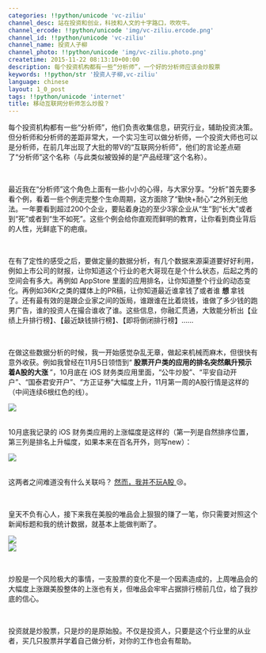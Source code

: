 ```yaml
---
categories: !!python/unicode 'vc-ziliu'
channel_desc: 站在投资和创业，科技和人文的十字路口，吹吹牛。
channel_ercode: !!python/unicode 'img/vc-ziliu.ercode.png'
channel_id: !!python/unicode 'vc-ziliu'
channel_name: 投资人子柳
channel_photo: !!python/unicode 'img/vc-ziliu.photo.png'
createtime: 2015-11-22 08:13:10+00:00
description: 每个投资机构都有一些“分析师”，一个好的分析师应该会炒股票
keywords: !!python/str '投资人子柳,vc-ziliu'
language: chinese
layout: 1_0_post
tags: !!python/unicode 'internet'
title: 移动互联网分析师怎么炒股？
---
```

<div class="rich_media_content" id="js_content">
<p>
         每个投资机构都有一些“分析师”，他们负责收集信息，研究行业，辅助投资决策。但分析师和分析师的差距非常大，一个实习生可以做分析师，一个投资大师也可以是分析师，在前几年出现了大批的带V的“互联网分析师”，他们的言论差点砸了“分析师”这个名称（与此类似被毁掉的是“产品经理”这个名称）。
        </p>
<p>
<br/>
</p>
<p>
         最近我在“分析师”这个角色上面有一些小小的心得，与大家分享。“分析”首先要多看个例，看着一些个例走完整个生命周期，这方面除了“勤快+耐心”之外别无他法。一年要看到超过200个企业，要贴着身边的至少3家企业从“生”到“长大”或者到“死”或者到“生不如死”。这些个例会给你直观而鲜明的教育，让你看到商业背后的人性，光鲜底下的疤痕。
         <br/>
</p>
<p>
<br/>
</p>
<p>
         在有了定性的感受之后，要做定量的数据分析，有几个数据来源渠道要好好利用，例如上市公司的财报，让你知道这个行业的老大哥现在是个什么状态，后起之秀的空间会有多大。再例如 AppStore 里面的应用排名，让你知道整个行业的动态变化。再例如36Kr之类的媒体上的PR稿，让你知道最近谁拿钱了或者谁
         <strong>
          想
         </strong>
         拿钱了。还有最有效的是跟企业家之间的饭局，谁跟谁在比着烧钱，谁做了多少钱的跑男广告，谁的投资人在撮合谁收了谁。这些信息，你融汇贯通，大致能分析出【业绩上升排行榜】、【最近缺钱排行榜】、【即将倒闭排行榜】……
        </p>
<p>
<br/>
</p>
<p>
         在做这些数据分析的时候，我一开始感觉杂乱无章，做起来机械而麻木，但很快有意外收获。例如我曾经在11月5日领悟到“
         <strong>
          股票开户类的应用的排名突然飙升预示着A股的大涨
         </strong>
         ”，10月底在 iOS 财务类应用里面，“公牛炒股”、“平安自动开户”、“国泰君安开户”、“方正证券”大幅度上升，11月第一周的A股行情是这样的（中间连续6根红色的线）。
        </p>
<p>
<img data-ratio="0.5629496402877698" data-s="300,640" data-src="" data-type="png" data-w="" src="{{ '/img/5pjrn0aic1L2gib4K9wMXdG108vggYpPONBSPicIgiaxYun1WiaEjiaZQ1jIGGickNHj0h9TwI9E8JiaRv8zbEdfehVRicg.png' | prepend: site.img | replace: '//','/' }}"/>
</p>
<p>
<br/>
         10月底我记录的 iOS 财务类应用的上涨幅度是这样的（第一列是自然排序位置，第三列是排名上升幅度，如果本来在百名开外，则写new）：
        </p>
<p>
<img data-ratio="1.6258992805755397" data-s="300,640" data-src="" data-type="jpeg" data-w="" src="{{ '/img/5pjrn0aic1L2gib4K9wMXdG108vggYpPONZgSnxUmo0Hiboe8YUs7DPoI7YBWxehyicEk3x2gfy2Hk3tDDElC7wt1w.jpeg' | prepend: site.img | replace: '//','/' }}"/>
<br/>
<br/>
</p>
<p>
         这两者之间难道没有什么关联吗？
         <span style="text-decoration: underline;">
          然而，我并不玩A股
         </span>
         😢。
        </p>
<p>
<br/>
</p>
<p>
         皇天不负有心人，接下来我在美股的唯品会上狠狠的赚了一笔，你只需要对照这个新闻标题和我的统计数据，就基本上能做判断了。
        </p>
<p>
<img data-ratio="0.22482014388489208" data-s="300,640" data-src="" data-type="jpeg" data-w="" src="{{ '/img/5pjrn0aic1L2gib4K9wMXdG108vggYpPOND8WZrfm4ibwJvngz0a6to4YoN0pQLQibQfsvRbBESibia2AcCQOOOdfNvQ.jpeg' | prepend: site.img | replace: '//','/' }}"/>
<br/>
<img data-ratio="1.089928057553957" data-s="300,640" data-src="" data-type="jpeg" data-w="" src="{{ '/img/5pjrn0aic1L2gib4K9wMXdG108vggYpPON9rZWia40YwPF1nbhGpxrL4aNyW2ESaUCia0z7NiaWrQOFQiayKNv8XXqFg.jpeg' | prepend: site.img | replace: '//','/' }}"/>
<br/>
</p>
<p>
<br/>
</p>
<p>
         炒股是一个风险极大的事情，一支股票的变化不是一个因素造成的，上周唯品会的大幅度上涨跟美股整体的上涨也有关，但唯品会牢牢占据排行榜前几位，给了我抄底的信心。
        </p>
<p>
<br/>
</p>
<p>
         投资就是炒股票，只是炒的是原始股。不仅是投资人，只要是这个行业里的从业者，买几只股票并学着自己做分析，对你的工作也会有帮助。
        </p>
</div>
